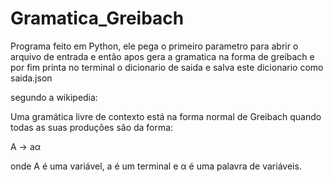 # Gramatica_Greibach
Programa feito em Python, ele pega o primeiro parametro para abrir o arquivo de entrada e então 
apos gera a gramatica na forma de greibach e por fim printa no terminal o dicionario de saida e salva 
este dicionario como saida.json

segundo a wikipedia:

Uma gramática livre de contexto está na forma normal de Greibach quando todas as suas produções são da forma:

A → aα

onde A é uma variável, a é um terminal e α é uma palavra de variáveis.
